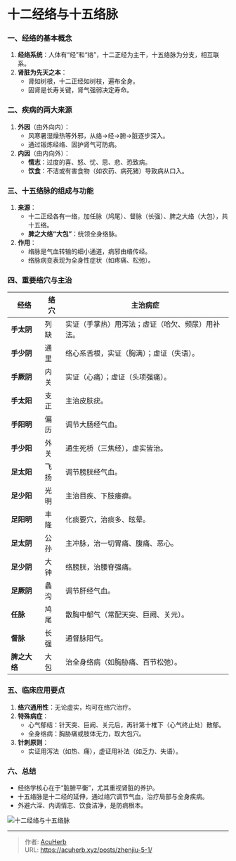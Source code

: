 # 十二经络与十五络脉


### **一、经络的基本概念**
1. **经络系统**：人体有“经”和“络”，十二正经为主干，十五络脉为分支，相互联系。
2. **肾脏为先天之本**：
   - 肾如树根，十二正经如树枝，遍布全身。
   - 固肾是长寿关键，肾气强弱决定寿命。

### **二、疾病的两大来源**
1. **外因**（由外向内）：
   - 风寒暑湿燥热等外邪，从络→经→腑→脏逐步深入。
   - 通过锻炼经络、固护肾气可防病。
2. **内因**（由内向外）：
   - **情志**：过度的喜、怒、忧、思、悲、恐致病。
   - **饮食**：不洁或有害食物（如农药、病死猪）导致病从口入。

### **三、十五络脉的组成与功能**
1. **来源**：
   - 十二正经各有一络，加任脉（鸠尾）、督脉（长强）、脾之大络（大包），共十五络。
   - **脾之大络“大包”**：统领全身络脉。
2. **作用**：
   - 络脉是气血转输的细小通道，病邪由络传经。
   - 络脉病变表现为全身性症状（如疼痛、松弛）。

### **四、重要络穴与主治**
| 经络       | 络穴    | 主治病症                                                                 |
|------------|---------|--------------------------------------------------------------------------|
| **手太阴** | 列缺    | 实证（手掌热）用泻法；虚证（哈欠、频尿）用补法。                        |
| **手少阴** | 通里    | 络心系舌根，实证（胸满）；虚证（失语）。                                |
| **手厥阴** | 内关    | 实证（心痛）；虚证（头项强痛）。                                        |
| **手太阳** | 支正    | 主治皮肤疣。                                                            |
| **手阳明** | 偏历    | 调节大肠经气血。                                                        |
| **手少阳** | 外关    | 通生死桥（三焦经），虚实皆治。                                          |
| **足太阳** | 飞扬    | 调节膀胱经气血。                                                        |
| **足少阳** | 光明    | 主治目疾、下肢痿痹。                                                    |
| **足阳明** | 丰隆    | 化痰要穴，治痰多、眩晕。                                                |
| **足太阴** | 公孙    | 主冲脉，治一切胃痛、腹痛、恶心。                                        |
| **足少阴** | 大钟    | 络膀胱，治腰脊强痛。                                                    |
| **足厥阴** | 蠡沟    | 调节肝经气血。                                                          |
| **任脉**   | 鸠尾    | 散胸中郁气（常配天突、巨阙、关元）。                                    |
| **督脉**   | 长强    | 通督脉阳气。                                                            |
| **脾之大络** | 大包    | 治全身络病（如胸胁痛、百节松弛）。                                      |

### **五、临床应用要点**
1. **络穴通用性**：无论虚实，均可在络穴治疗。
2. **特殊病症**：
   - 心气郁结：针天突、巨阙、关元后，再针第十椎下（心气终止处）散郁。
   - 全身络病：胸胁痛或肢体无力，取大包穴。
3. **针刺原则**：
   - 实证用泻法（如热、痛），虚证用补法（如乏力、失语）。

### **六、总结**
- 经络学核心在于“脏腑平衡”，尤其重视肾脏的养护。
- 十五络脉是十二经的延伸，通过络穴调节气血，治疗局部与全身疾病。
- 外避六淫、内调情志、饮食洁净，是防病根本。

![十二经络与十五络脉](http://img.xingtan.one/i/2025/07/17/687889aed269b.webp)

---

> 作者: [AcuHerb](https://acuherb.xyz)  
> URL: https://acuherb.xyz/posts/zhenjiu-5-1/  

